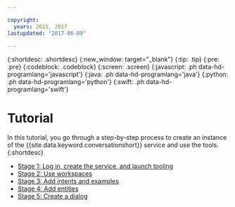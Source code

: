 ```yaml
---

copyright:
  years: 2015, 2017
lastupdated: "2017-06-09"

---
```


{:shortdesc: .shortdesc}
{:new_window: target="_blank"}
{:tip: .tip}
{:pre: .pre}
{:codeblock: .codeblock}
{:screen: .screen}
{:javascript: .ph data-hd-programlang='javascript'}
{:java: .ph data-hd-programlang='java'}
{:python: .ph data-hd-programlang='python'}
{:swift: .ph data-hd-programlang='swift'}

# Tutorial

In this tutorial, you go through a step-by-step process to create an instance of the {{site.data.keyword.conversationshort}} service and use the tools.
{:shortdesc}

-   [Stage 1: Log in, create the service, and launch tooling](tutorial-login.html)
-   [Stage 2: Use workspaces](tutorial-workspaces.html)
-   [Stage 3: Add intents and examples](tutorial-intents.html)
-   [Stage 4: Add entities](tutorial-entities.html)
-   [Stage 5: Create a dialog](tutorial-dialog.html)
